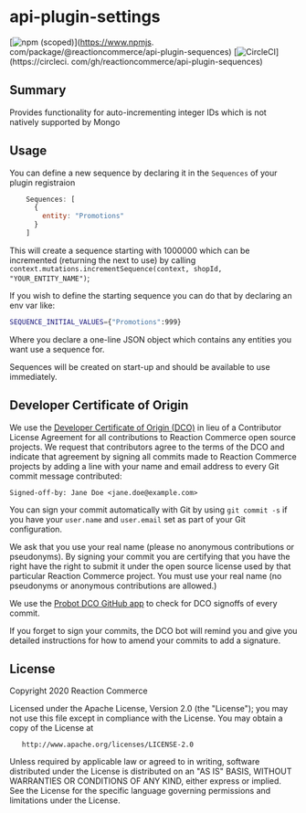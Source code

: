 # api-plugin-settings

[![npm (scoped)](https://img.shields.io/npm/v/@reactioncommerce/api-plugin-sequences.svg)](https://www.npmjs.
com/package/@reactioncommerce/api-plugin-sequences)
[![CircleCI](https://circleci.com/gh/reactioncommerce/api-plugin-sequences.svg?style=svg)](https://circleci.
com/gh/reactioncommerce/api-plugin-sequences)

## Summary

Provides functionality for auto-incrementing integer IDs which is not natively supported by Mongo

## Usage

You can define a new sequence by declaring it in the `Sequences` of your plugin registraion

```javascript
    Sequences: [
      {
        entity: "Promotions"
      }
    ]
```

This will create a sequence starting with 1000000 which can be incremented (returning the next to use) by calling
`context.mutations.incrementSequence(context, shopId, "YOUR_ENTITY_NAME")`;

If you wish to define the starting sequence you can do that by declaring an env var like:

```bash
SEQUENCE_INITIAL_VALUES={"Promotions":999}
```

Where you declare a one-line JSON object which contains any entities you want use a sequence for.

Sequences will be created on start-up and should be available to use immediately.


## Developer Certificate of Origin
We use the [Developer Certificate of Origin (DCO)](https://developercertificate.org/) in lieu of a Contributor License Agreement for all contributions to Reaction Commerce open source projects. We request that contributors agree to the terms of the DCO and indicate that agreement by signing all commits made to Reaction Commerce projects by adding a line with your name and email address to every Git commit message contributed:
```
Signed-off-by: Jane Doe <jane.doe@example.com>
```

You can sign your commit automatically with Git by using `git commit -s` if you have your `user.name` and `user.email` set as part of your Git configuration.

We ask that you use your real name (please no anonymous contributions or pseudonyms). By signing your commit you are certifying that you have the right have the right to submit it under the open source license used by that particular Reaction Commerce project. You must use your real name (no pseudonyms or anonymous contributions are allowed.)

We use the [Probot DCO GitHub app](https://github.com/apps/dco) to check for DCO signoffs of every commit.

If you forget to sign your commits, the DCO bot will remind you and give you detailed instructions for how to amend your commits to add a signature.

## License

   Copyright 2020 Reaction Commerce

   Licensed under the Apache License, Version 2.0 (the "License");
   you may not use this file except in compliance with the License.
   You may obtain a copy of the License at

       http://www.apache.org/licenses/LICENSE-2.0

   Unless required by applicable law or agreed to in writing, software
   distributed under the License is distributed on an "AS IS" BASIS,
   WITHOUT WARRANTIES OR CONDITIONS OF ANY KIND, either express or implied.
   See the License for the specific language governing permissions and
   limitations under the License.
